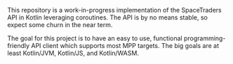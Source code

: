 This repository is a work-in-progress implementation of the SpaceTraders API in Kotlin leveraging coroutines.  The API 
is by no means stable, so expect some churn in the near term.

The goal for this project is to have an easy to use, functional programming-friendly API client which supports most MPP 
targets.  The big goals are at least Kotlin/JVM, Kotlin/JS, and Kotlin/WASM.
